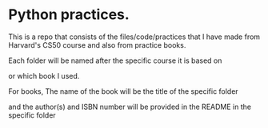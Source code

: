 # Python practices.

This is a repo that consists of the files/code/practices 
that I have made from Harvard's CS50 course
and also from practice books.

Each folder will be named after the specific course it is based on

or which book I used.

For books, 
The name of the book will be the title of the specific folder 

and the author(s) and ISBN number will be provided in the README in the specific folder
